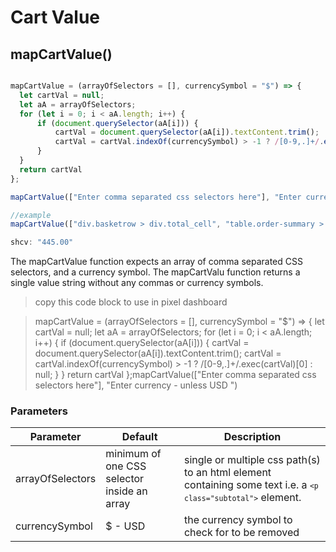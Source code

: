 # Cart Value

## mapCartValue()


```javascript

mapCartValue = (arrayOfSelectors = [], currencySymbol = "$") => {
  let cartVal = null;
  let aA = arrayOfSelectors;
  for (let i = 0; i < aA.length; i++) {
      if (document.querySelector(aA[i])) {
          cartVal = document.querySelector(aA[i]).textContent.trim();
          cartVal = cartVal.indexOf(currencySymbol) > -1 ? /[0-9,.]+/.exec(cartVal)[0] : null;
      }
  }
  return cartVal
};

mapCartValue(["Enter comma separated css selectors here"], "Enter currency - unless USD ")

//example
mapCartValue(["div.basketrow > div.total_cell", "table.order-summary > tr.subtotal"], "$")

shcv: "445.00"

```

The mapCartValue function expects an array of comma separated CSS selectors, and a currency symbol.
The mapCartValu function returns a single value string without any commas or currency symbols.

> copy this code block to use in pixel dashboard

> mapCartValue = (arrayOfSelectors = [], currencySymbol = "$") => { let cartVal = null; let aA = arrayOfSelectors; for (let i = 0; i < aA.length; i++) { if (document.querySelector(aA[i])) { cartVal = document.querySelector(aA[i]).textContent.trim(); cartVal = cartVal.indexOf(currencySymbol) > -1 ? /[0-9,.]+/.exec(cartVal)[0] : null; } } return cartVal };mapCartValue(["Enter comma separated css selectors here"], "Enter currency - unless USD ")


### Parameters

Parameter | Default | Description
--------- | ------- | -----------
arrayOfSelectors | minimum of one CSS selector inside an array | single or multiple css path(s) to an html element containing some text i.e. a <code>```<p class="subtotal">```</code> element.
currencySymbol | $ - USD | the currency symbol to check for to be removed
